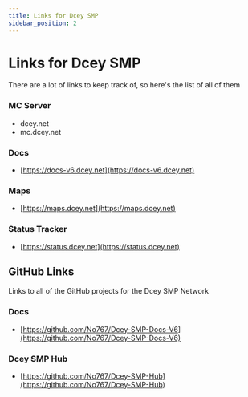```yaml
---
title: Links for Dcey SMP
sidebar_position: 2
---
```


# Links for Dcey SMP

There are a lot of links to keep track of, so here's the list of all of them

### MC Server

- dcey.net
- mc.dcey.net

### Docs

- [https://docs-v6.dcey.net](https://docs-v6.dcey.net) 

### Maps

- [https://maps.dcey.net](https://maps.dcey.net)

### Status Tracker

- [https://status.dcey.net](https://status.dcey.net)

## GitHub Links

Links to all of the GitHub projects for the Dcey SMP Network

### Docs

- [https://github.com/No767/Dcey-SMP-Docs-V6](https://github.com/No767/Dcey-SMP-Docs-V6)

### Dcey SMP Hub

- [https://github.com/No767/Dcey-SMP-Hub](https://github.com/No767/Dcey-SMP-Hub)
